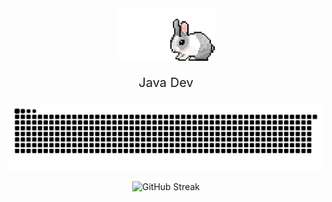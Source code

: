 <div align="center">
  <img src="bunny.gif" width="155"/>
  <p style="font-size: 20px;">Java Dev</p>
</div>

<p align="center">
 <img width="666" src="github-snake.svg" alt="snake"/>
</p>

<div align="center">
  <img src="http://github-readme-streak-stats.herokuapp.com?user=sladkkkov&theme=dark" alt="GitHub Streak"  width="444"/>
</div>



